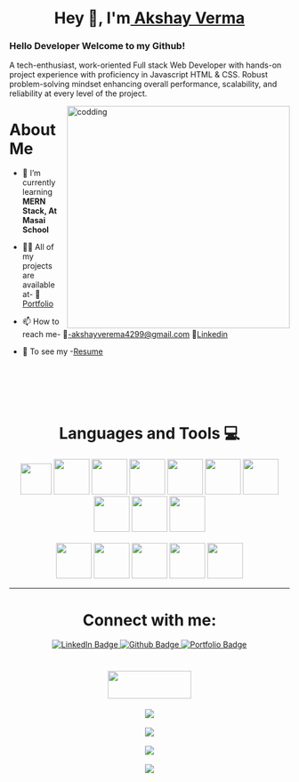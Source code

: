 <h1 align="center">Hey 👋, I'm<a href="https://github.com/akash-singha-3558/"> Akshay Verma</a></h1> 

### Hello Developer Welcome to my Github! &nbsp; <br/>
A tech-enthusiast, work-oriented Full stack
Web Developer with hands-on project
experience with proficiency in Javascript
HTML & CSS. Robust problem-solving
mindset enhancing overall performance,
scalability, and reliability at every level of
the project.

<img align="right" alt="codding" width="400" src="https://camo.githubusercontent.com/e20822b4282c07ffd010cd05f855a6561d3b62358ca9e607e4901288dd748fcb/68747470733a2f2f63646e2e6472696262626c652e636f6d2f75736572732f323133313939332f73637265656e73686f74732f343934383733362f74686f75676874776f726b732d6769665f6472696262626c652e676966"/>


# About Me

- 🌱 I’m currently learning **MERN Stack, At Masai School**

- 👨‍💻 All of my projects are available at- 📑[Portfolio](https://dante2109.github.io/)

- 📫 How to reach me- 📧-akshayverema4299@gmail.com 📌[Linkedin](https://www.linkedin.com/in/akshayverma21/)

- 📄  To see my -[Resume](https://drive.google.com/file/d/1e0UsfaFSO5pOkOz2AgOxE1cqo997aw2x/view?usp=share_link)

<br>










<br/><br/>

<h1 align="center">Languages and Tools 💻</h1>  
  
  <div align="center">
    <img width="56" height="56" src="https://user-images.githubusercontent.com/112663758/210388665-9ed02ede-ad9e-459d-85be-5e34641130d4.png"/>
    <img width="64" height="64" src="https://user-images.githubusercontent.com/112663758/210388688-e847fdea-bb47-40ad-a6be-fc625e9ab187.png"/>
    <img width="64" height="64" src="https://user-images.githubusercontent.com/112663758/210388778-02df2a2b-a44f-40d0-9437-05d3a10a04c7.png"/>
    <img width="64" height="64" src="https://user-images.githubusercontent.com/112663758/210388813-f37ef023-fcf4-4b9d-8989-bde12cb74779.png"/>
    <img width="64" height="64" src="https://user-images.githubusercontent.com/112663758/210388831-ff19931d-6ce2-4caa-8bfe-8f024e0a0c73.png"/>
    <img width="64" height="64" src="https://user-images.githubusercontent.com/112663758/210388864-fe20b1d5-d312-4c12-8cf1-3dfeb1c0e0a2.png"/>
    <img width="64" height="64" src="https://user-images.githubusercontent.com/112663758/210388883-2d8b811d-2909-4773-95a8-6c204d801a13.png"/>
    <img width="64" height="64" src="https://user-images.githubusercontent.com/112663758/210388907-1bd52beb-3f7a-42db-ab89-8b427301a027.png"/>
    <img width="64" height="64" src="https://user-images.githubusercontent.com/112663758/210388937-e16fb26c-6b1e-418f-8b0d-98441e4f1b52.png"/>
    <img width="64" height="64" src="https://user-images.githubusercontent.com/112663758/210388974-9c55cfd5-a69d-409a-a8b8-57980f3891ae.png"/>
   <br/>
   <br/>
    <img width="64" height="64" src="https://user-images.githubusercontent.com/112663758/210389007-0171ec21-0dbf-43c8-8154-d14db567ba54.png"/>
    <img width="64" height="64" src="https://user-images.githubusercontent.com/112663758/210389035-15192d4f-4af8-4759-8497-35fa485cf653.png"/>
    <img width="64" height="64" src="https://user-images.githubusercontent.com/112663758/210389060-056bd8ca-c4ec-48b8-a05f-93de5194a436.png"/>
    <img width="64" height="64" src="https://user-images.githubusercontent.com/112663758/210389100-d9c520fc-3dbc-4a75-a567-09fb89111f10.png"/>
    <img width="64" height="64" src="https://user-images.githubusercontent.com/112663758/210389136-2a70e1c8-bff4-4439-884f-4221eb3ce48b.png"/>

  </div>
<hr/>

<div display="flex">
 
  <h1 align="center">Connect with me:</h1>
 
 </div>
 <div id="badges" align="center">
  <a href="https://www.linkedin.com/in/akshayverma21/">
    <img src="https://img.shields.io/badge/LinkedIn-blue?style=for-the-badge&logo=linkedin&logoColor=white" alt="LinkedIn Badge"/>
  </a>
  <a href="https://github.com/dante2109">
    <img src="https://img.shields.io/badge/Github-red?style=for-the-badge&logo=github&logoColor=white" alt="Github Badge"/>
  </a>
  <a href="https://dante2109.github.io/">
    <img src="https://img.shields.io/badge/Portfolio-blue?style=for-the-badge&logo=Codecov&logoColor=white" alt="Portfolio Badge"/>
  </a>
</div>

<div align="center" >
  <h1 align='center'>
<img width='150' height='50' src="https://camo.githubusercontent.com/81e598418a780d07b9e23fd717200fca0f18dee49d78507f03f7eea1c1d23fbb/687474703a2f2f692e696d6775722e636f6d2f513754515948782e706e67" />
</h1>

![](https://github-profile-trophy.vercel.app/?username=dante2109&theme=onedark)<br/><br/>
![](https://github-readme-stats.vercel.app/api?username=dante2109&theme=vue-dark&hide_border=false&include_all_commits=false&count_private=false)<br/><br/>
![](https://github-readme-streak-stats.herokuapp.com/?user=dante2109&theme=vue-dark&hide_border=false)<br/><br/>
![](https://github-readme-stats.vercel.app/api/top-langs/?username=dante2109&theme=vue-dark&hide_border=false&include_all_commits=false&count_private=false&layout=compact)<br/>
